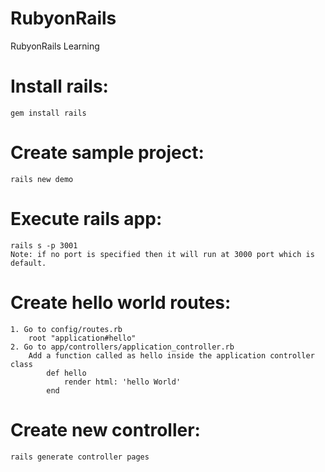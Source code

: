 # RubyonRails
RubyonRails Learning
# Install rails:
	gem install rails

# Create sample project:
	rails new demo

# Execute rails app:
	rails s -p 3001
	Note: if no port is specified then it will run at 3000 port which is default.

# Create hello world routes:
	1. Go to config/routes.rb
		root "application#hello"
	2. Go to app/controllers/application_controller.rb
		Add a function called as hello inside the application controller class
			def hello
				render html: 'hello World'
			end

# Create new controller:
	rails generate controller pages
